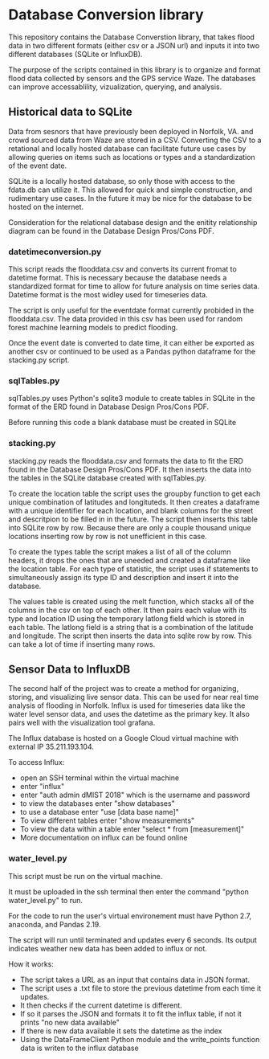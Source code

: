 Database Conversion library
====================
This repository contains the Database Converstion library, that takes
flood data in two different formats (either csv or a JSON url) and 
inputs it into two different databases (SQLite or InfluxDB). 

The purpose of the scripts contained in this library is to organize and
format flood data collected by sensors and the GPS service Waze. The 
databases can improve accessablility, vizualization, querying, and 
analysis. 

Historical data to SQLite
----------

Data from sesnors that have previously been deployed in Norfolk, VA. and
crowd sourced data from Waze are stored in a CSV. Converting the CSV
to a retational and locally hosted database can facilitate future use cases
by allowing queries on items such as locations or types and a standardization
of the event date. 

SQLite is a locally hosted database, so only those with access to the fdata.db
can utilize it. This allowed for quick and simple construction, and rudimentary 
use cases. In the future it may be nice for the database to be hosted on the 
internet. 

Consideration for the relational database design and the enitity relationship
diagram can be found in the Database Design Pros/Cons PDF.

### datetimeconversion.py

This script reads the flooddata.csv and converts its current fromat to 
datetime format. This is necessary because the database needs a standardized
format for time to allow for future analysis on time series data. 
Datetime format is the most widley used for timeseries data. 

The script is only useful for the eventdate format currently probided in the 
flooddata.csv. The data provided in this csv has been used for random forest
machine learning models to predict flooding. 

Once the event date is converted to date time, it can either be exported as another 
csv or continued to be used as a Pandas python dataframe for the stacking.py script. 

### sqlTables.py

sqlTables.py uses Python's sqlite3 module to create tables in SQLite in the 
format of the ERD found in Database Design Pros/Cons PDF. 

Before running this code a blank database must be created in SQLite

### stacking.py

stacking.py reads the flooddata.csv and formats the data to fit the ERD found in 
the Database Design Pros/Cons PDF. It then inserts the data into the tables
in the SQLite database created with sqlTables.py.

To create the location table the script uses the groupby function to get 
each unique combination of latitudes and longituteds. It then creates
a dataframe with a unique identifier for each location, and blank columns
for the street and descritpion to be filled in in the future. The script 
then inserts this table into SQLite row by row. Because there are only a 
couple thousand unique locations inserting row by row is not unefficient 
in this case. 

To create the types table the script makes a list of all of the column headers,
it drops the ones that are uneeded and created a dataframe like the location
table. For each type of statistic, the script uses if statements to simultaneously
assign its type ID and description and insert it into the database. 

The values table is created using the melt function, which stacks all of the columns 
in the csv on top of each other. It then pairs each value with its type and location 
ID using the temporary latlong field which is stored in each table. The latlong field
is a string that is a combination of the latitude and longitude. The script
then inserts the data into sqlite row by row. This can take a lot of time 
if inserting many rows. 

Sensor Data to InfluxDB
----------

The second half of the project was to create a method for organizing,
storing, and visualizing live sensor data. This can be used for near
real time analysis of flooding in Norfolk. Influx is used for timeseries
data like the water level sensor data, and uses the datetime as the primary
key. It also pairs well with the visualization tool grafana. 

The Influx database is hosted on a Google Cloud virtual machine with
external IP 35.211.193.104. 

To access Influx:
- open an SSH terminal within the virtual machine
- enter "influx"
- enter "auth admin dMIST 2018" which is the username and password
- to view the databases enter "show databases"
- to use a database enter "use [data base name]"
- To view different tables enter "show measurements"
- To view the data within a table enter "select * from [measurement]"
- More documentation on influx can be found online

### water_level.py

This script must be run on the virtual machine. 

It must be uploaded in the ssh terminal then enter the command 
"python water_level.py" to run. 

For the code to run the user's virtual environement must have Python 2.7,
anaconda, and Pandas 2.19.

The script will run until terminated and updates every 6 seconds. Its output
indicates weather new data has been added to influx or not. 

How it works:

- The script takes a URL as an input that contains data in JSON format. 
- The script uses a .txt file to store the previous datetime from each time it
updates. 
- It then checks if the current datetime is different. 
- If so it parses the JSON and formats it to fit the influx table, if
not it prints "no new data available"
- If there is new data available it sets the datetime as the index
- Using the DataFrameClient Python module and the write_points function
data is writen to the influx database 
